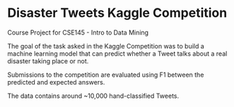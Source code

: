 # Disaster Tweets Kaggle Competition
Course Project for CSE145 - Intro to Data Mining

The goal of the task asked in the Kaggle Competition was to build a machine learning model that can predict whether a Tweet talks about a real disaster taking place or not. 

Submissions to the competition are evaluated using F1 between the predicted and expected answers.

The data contains around ~10,000 hand-classified Tweets.
